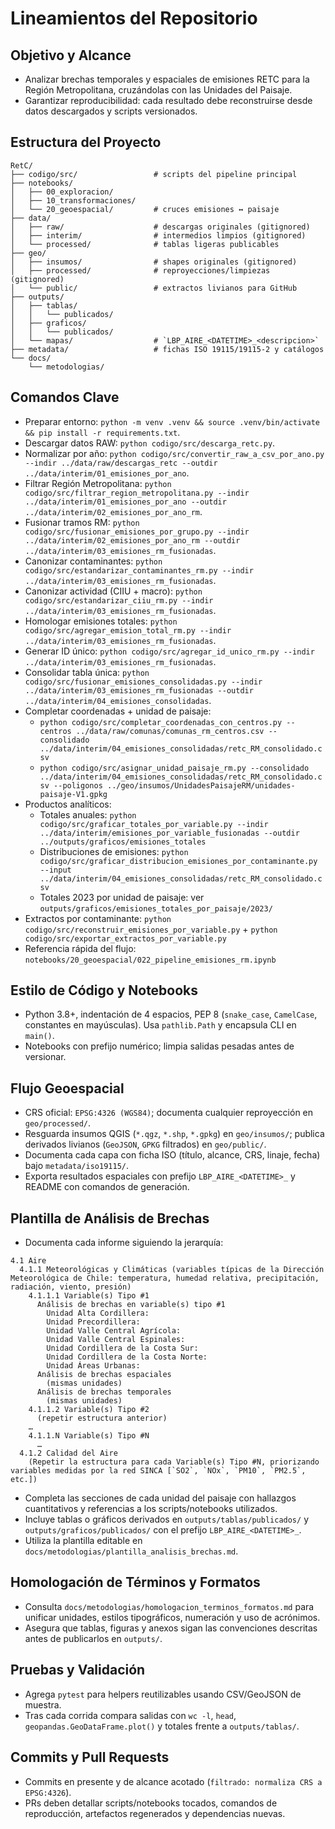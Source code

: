 # Lineamientos del Repositorio

## Objetivo y Alcance
- Analizar brechas temporales y espaciales de emisiones RETC para la Región Metropolitana, cruzándolas con las Unidades del Paisaje.
- Garantizar reproducibilidad: cada resultado debe reconstruirse desde datos descargados y scripts versionados.

## Estructura del Proyecto
```
RetC/
├── codigo/src/                 # scripts del pipeline principal
├── notebooks/
│   ├── 00_exploracion/
│   ├── 10_transformaciones/
│   └── 20_geoespacial/         # cruces emisiones ↔ paisaje
├── data/
│   ├── raw/                    # descargas originales (gitignored)
│   ├── interim/                # intermedios limpios (gitignored)
│   └── processed/              # tablas ligeras publicables
├── geo/
│   ├── insumos/                # shapes originales (gitignored)
│   ├── processed/              # reproyecciones/limpiezas (gitignored)
│   └── public/                 # extractos livianos para GitHub
├── outputs/
│   ├── tablas/
│   │   └── publicados/
│   ├── graficos/
│   │   └── publicados/
│   └── mapas/                  # `LBP_AIRE_<DATETIME>_<descripcion>`
├── metadata/                   # fichas ISO 19115/19115-2 y catálogos
└── docs/
    └── metodologias/
```

## Comandos Clave
- Preparar entorno: `python -m venv .venv && source .venv/bin/activate && pip install -r requirements.txt`.
- Descargar datos RAW: `python codigo/src/descarga_retc.py`.
- Normalizar por año: `python codigo/src/convertir_raw_a_csv_por_ano.py --indir ../data/raw/descargas_retc --outdir ../data/interim/01_emisiones_por_ano`.
- Filtrar Región Metropolitana: `python codigo/src/filtrar_region_metropolitana.py --indir ../data/interim/01_emisiones_por_ano --outdir ../data/interim/02_emisiones_por_ano_rm`.
- Fusionar tramos RM: `python codigo/src/fusionar_emisiones_por_grupo.py --indir ../data/interim/02_emisiones_por_ano_rm --outdir ../data/interim/03_emisiones_rm_fusionadas`.
- Canonizar contaminantes: `python codigo/src/estandarizar_contaminantes_rm.py --indir ../data/interim/03_emisiones_rm_fusionadas`.
- Canonizar actividad (CIIU + macro): `python codigo/src/estandarizar_ciiu_rm.py --indir ../data/interim/03_emisiones_rm_fusionadas`.
- Homologar emisiones totales: `python codigo/src/agregar_emision_total_rm.py --indir ../data/interim/03_emisiones_rm_fusionadas`.
- Generar ID único: `python codigo/src/agregar_id_unico_rm.py --indir ../data/interim/03_emisiones_rm_fusionadas`.
- Consolidar tabla única: `python codigo/src/fusionar_emisiones_consolidadas.py --indir ../data/interim/03_emisiones_rm_fusionadas --outdir ../data/interim/04_emisiones_consolidadas`.
- Completar coordenadas + unidad de paisaje:
  * `python codigo/src/completar_coordenadas_con_centros.py --centros ../data/raw/comunas/comunas_rm_centros.csv --consolidado ../data/interim/04_emisiones_consolidadas/retc_RM_consolidado.csv`
  * `python codigo/src/asignar_unidad_paisaje_rm.py --consolidado ../data/interim/04_emisiones_consolidadas/retc_RM_consolidado.csv --poligonos ../geo/insumos/UnidadesPaisajeRM/unidades-paisaje-V1.gpkg`
- Productos analíticos:
  * Totales anuales: `python codigo/src/graficar_totales_por_variable.py --indir ../data/interim/emisiones_por_variable_fusionadas --outdir ../outputs/graficos/emisiones_totales`
  * Distribuciones de emisiones: `python codigo/src/graficar_distribucion_emisiones_por_contaminante.py --input ../data/interim/04_emisiones_consolidadas/retc_RM_consolidado.csv`
  * Totales 2023 por unidad de paisaje: ver `outputs/graficos/emisiones_totales_por_paisaje/2023/`
- Extractos por contaminante: `python codigo/src/reconstruir_emisiones_por_variable.py` + `python codigo/src/exportar_extractos_por_variable.py`
- Referencia rápida del flujo: `notebooks/20_geoespacial/022_pipeline_emisiones_rm.ipynb`

## Estilo de Código y Notebooks
- Python 3.8+, indentación de 4 espacios, PEP 8 (`snake_case`, `CamelCase`, constantes en mayúsculas). Usa `pathlib.Path` y encapsula CLI en `main()`.
- Notebooks con prefijo numérico; limpia salidas pesadas antes de versionar.

## Flujo Geoespacial
- CRS oficial: `EPSG:4326 (WGS84)`; documenta cualquier reproyección en `geo/processed/`.
- Resguarda insumos QGIS (`*.qgz`, `*.shp`, `*.gpkg`) en `geo/insumos/`; publica derivados livianos (`GeoJSON`, `GPKG` filtrados) en `geo/public/`.
- Documenta cada capa con ficha ISO (título, alcance, CRS, linaje, fecha) bajo `metadata/iso19115/`.
- Exporta resultados espaciales con prefijo `LBP_AIRE_<DATETIME>_` y README con comandos de generación.

## Plantilla de Análisis de Brechas
- Documenta cada informe siguiendo la jerarquía:

```
4.1 Aire
  4.1.1 Meteorológicas y Climáticas (variables típicas de la Dirección Meteorológica de Chile: temperatura, humedad relativa, precipitación, radiación, viento, presión)
    4.1.1.1 Variable(s) Tipo #1
      Análisis de brechas en variable(s) tipo #1
        Unidad Alta Cordillera:
        Unidad Precordillera:
        Unidad Valle Central Agrícola:
        Unidad Valle Central Espinales:
        Unidad Cordillera de la Costa Sur:
        Unidad Cordillera de la Costa Norte:
        Unidad Áreas Urbanas:
      Análisis de brechas espaciales
        (mismas unidades)
      Análisis de brechas temporales
        (mismas unidades)
    4.1.1.2 Variable(s) Tipo #2
      (repetir estructura anterior)
    …
    4.1.1.N Variable(s) Tipo #N
      …
  4.1.2 Calidad del Aire
    (Repetir la estructura para cada Variable(s) Tipo #N, priorizando variables medidas por la red SINCA [`SO2`, `NOx`, `PM10`, `PM2.5`, etc.])
```

- Completa las secciones de cada unidad del paisaje con hallazgos cuantitativos y referencias a los scripts/notebooks utilizados.
- Incluye tablas o gráficos derivados en `outputs/tablas/publicados/` y `outputs/graficos/publicados/` con el prefijo `LBP_AIRE_<DATETIME>_`.
- Utiliza la plantilla editable en `docs/metodologias/plantilla_analisis_brechas.md`.

## Homologación de Términos y Formatos
- Consulta `docs/metodologias/homologacion_terminos_formatos.md` para unificar unidades, estilos tipográficos, numeración y uso de acrónimos.
- Asegura que tablas, figuras y anexos sigan las convenciones descritas antes de publicarlos en `outputs/`.

## Pruebas y Validación
- Agrega `pytest` para helpers reutilizables usando CSV/GeoJSON de muestra.
- Tras cada corrida compara salidas con `wc -l`, `head`, `geopandas.GeoDataFrame.plot()` y totales frente a `outputs/tablas/`.

## Commits y Pull Requests
- Commits en presente y de alcance acotado (`filtrado: normaliza CRS a EPSG:4326`).
- PRs deben detallar scripts/notebooks tocados, comandos de reproducción, artefactos regenerados y dependencias nuevas.
